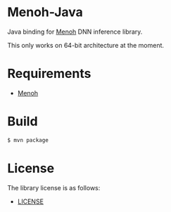 # Menoh-Java
Java binding for [Menoh](https://github.com/pfnet-research/menoh/) DNN inference library.

This only works on 64-bit architecture at the moment.

# Requirements
- [Menoh](https://github.com/pfnet-research/menoh/)

# Build
```bash
$ mvn package
```

# License
The library license is as follows:

- [LICENSE](LICENSE)
